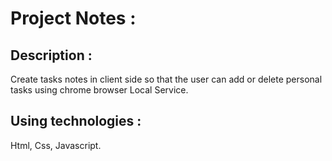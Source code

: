 
# Project Notes :

## Description :

Create tasks notes in client side so that the user can add or delete personal tasks using chrome browser Local Service.

## Using technologies :

Html, Css, Javascript.




